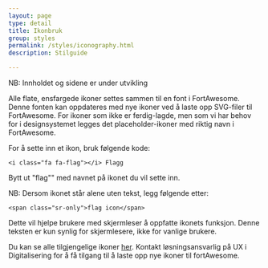 ```yaml
---
layout: page
type: detail
title: Ikonbruk
group: styles
permalink: /styles/iconography.html
description: Stilguide

---
```


<div id="alert-no-arrow" class="a-message a-message-error a-message--arrow-off a-message--fullwidth mb-2 a-py-minus-1">
  NB: Innholdet og sidene er under utvikling
</div>

Alle flate, ensfargede ikoner settes sammen til en font i FortAwesome. Denne fonten kan oppdateres med nye ikoner ved å laste opp SVG-filer til FortAwesome. For ikoner som ikke er ferdig-lagde, men som vi har behov for i designsystemet legges det placeholder-ikoner med riktig navn i FortAwesome.

For å sette inn et ikon, bruk følgende kode:

```
<i class="fa fa-flag"></i> Flagg
```

Bytt ut "flag"" med navnet på ikonet du vil sette inn.

NB: Dersom ikonet står alene uten tekst, legg følgende etter:

```
<span class="sr-only">flag icon</span>
```

Dette vil hjelpe brukere med skjermleser å oppfatte ikonets funksjon. Denne teksten er kun synlig for skjermlesere, ikke for vanlige brukere.

Du kan se alle tilgjengelige ikoner [her](/styleguide/fortAwesome/demo.html). Kontakt løsningsansvarlig på UX i Digitalisering for å få tilgang til å laste opp nye ikoner til fortAwesome. 
